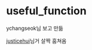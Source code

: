 # useful_function
ychangseok님 보고 만듦

[justicehui](https://github.com/justiceHui/AlgorithmImplement)님거 살짝 훔쳐옴
